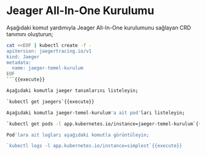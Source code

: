 # Jeager All-In-One Kurulumu

Aşağıdaki komut yardımıyla Jeager All-In-One kurulumunu sağlayan CRD tanımını oluşturun;

```bash
cat <<EOF | kubectl create -f -
apiVersion: jaegertracing.io/v1
kind: Jaeger
metadata:
  name: jaeger-temel-kurulum
EOF
```{{execute}}

Aşağıdaki komutla jaeger tanımlarını listeleyin;

`kubectl get jaegers`{{execute}}

Aşağıdaki komutla jaeger-temel-kurulum'a ait pod'ları listeleyin;

`kubectl get pods -l app.kubernetes.io/instance=jaeger-temel-kurulum`{{execute}}

Pod'lara ait logları aşağıdaki komutla görüntüleyin;

`kubectl logs -l app.kubernetes.io/instance=simplest`{{execute}}

